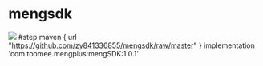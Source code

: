 # mengsdk
[![](https://jitpack.io/v/zy841336855/mengsdk.svg)](https://jitpack.io/#zy841336855/mengsdk)
#step
maven { url "https://github.com/zy841336855/mengsdk/raw/master" }
implementation 'com.toomee.mengplus:mengSDK:1.0.1'
